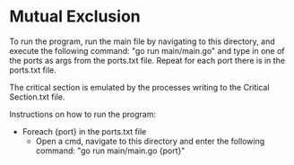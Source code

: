 # Mutual Exclusion
To run the program, run the main file by navigating to this directory, and execute the following command: "go run main/main.go" and type in one of the ports as args from the ports.txt file. Repeat for each port there is in the ports.txt file.

The critical section is emulated by the processes writing to the Critical Section.txt file.

Instructions on how to run the program: 
- Foreach {port} in the ports.txt file
  - Open a cmd, navigate to this directory and enter the following command: "go run main/main.go {port}"

